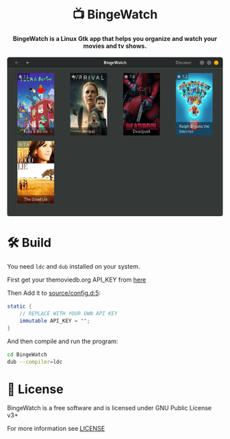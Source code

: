 <h1 align="center">
    📺 BingeWatch
</h1>
<h4 align="center">BingeWatch is a Linux Gtk app that helps you organize and watch your movies and tv shows.</h4>

<p align="center">
  <img alt="bingewatch_screenshot" src="screenshot.png">
</p>

# 🛠 Build

You need `ldc` and `dub` installed on your system.

First get your themoviedb.org API_KEY from [here](https://www.themoviedb.org/settings/api)

Then Add it to [source/config.d:5](source/config.d#L5):

```D
static {
    // REPLACE WITH YOUR OWN API KEY
    immutable API_KEY = "";
}
```

And then compile and run the program:

```bash
cd BingeWatch
dub --compiler=ldc
```

# 📜 License

BingeWatch is a free software and is licensed under GNU Public License v3+

For more information see [LICENSE](LICENSE)
